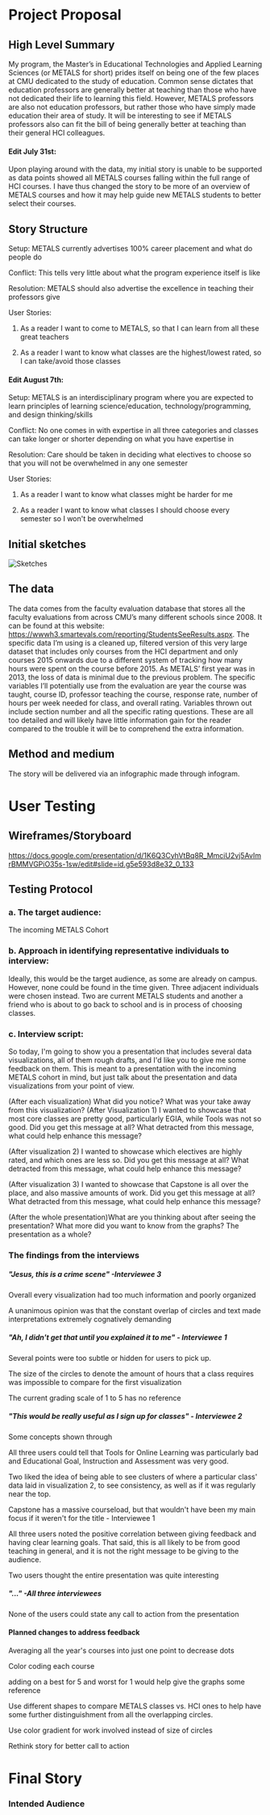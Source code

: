 # Project Proposal

## High Level Summary

My program, the Master’s in Educational Technologies and Applied Learning Sciences (or METALS for short) prides itself on being one of the few places at CMU dedicated to the study of education.  Common sense dictates that education professors are generally better at teaching than those who have not dedicated their life to learning this field.  However, METALS professors are also not education professors, but rather those who have simply made education their area of study.  It will be interesting to see if METALS professors also can fit the bill of being generally better at teaching than their general HCI colleagues.  

#### Edit July 31st: 

Upon playing around with the data, my initial story is unable to be supported as data points showed all METALS courses falling within the full range of HCI courses.  I have thus changed the story to be more of an overview of METALS courses and how it may help guide new METALS students to better select their courses.

## Story Structure

Setup: METALS currently advertises 100% career placement and what do people do

Conflict: This tells very little about what the program experience itself is like

Resolution: METALS should also advertise the excellence in teaching their professors give

User Stories: 

1. As a reader I want to come to METALS, so that I can learn from all these great teachers

2. As a reader I want to know what classes are the highest/lowest rated, so I can take/avoid those classes

#### Edit August 7th:

Setup: METALS is an interdisciplinary program where you are expected to learn principles of learning science/education, technology/programming, and design thinking/skills

Conflict: No one comes in with expertise in all three categories and classes can take longer or shorter depending on what you have expertise in

Resolution: Care should be taken in deciding what electives to choose so that you will not be overwhelmed in any one semester

User Stories: 

1. As a reader I want to know what classes might be harder for me

2. As a reader I want to know what classes I should choose every semester so I won't be overwhelmed


## Initial sketches

![Sketches](/IMG_20190724_051810[1].jpg)

## The data

The data comes from the faculty evaluation database that stores all the faculty evaluations from across CMU’s many different schools since 2008.  It can be found at this website: https://wwwh3.smartevals.com/reporting/StudentsSeeResults.aspx.  The specific data I’m using is a cleaned up, filtered version of this very large dataset that includes only courses from the HCI department and only courses 2015 onwards due to a different system of tracking how many hours were spent on the course before 2015.  As METALS’ first year was in 2013, the loss of data is minimal due to the previous problem.  The specific variables I’ll potentially use from the evaluation are year the course was taught, course ID, professor teaching the course, response rate, number of hours per week needed for class, and overall  rating.  Variables thrown out include section number and all the specific rating questions.  These are all too detailed and will likely have little information gain for the reader compared to the trouble it will be to comprehend the extra information.

## Method and medium

The story will be delivered via an infographic made through infogram.

# User Testing

## Wireframes/Storyboard

https://docs.google.com/presentation/d/1K6Q3CyhVtBq8R_MmciU2vj5AvImrBMMVGPiO35s-1sw/edit#slide=id.g5e593d8e32_0_133

## Testing Protocol

### a. The target audience: 

The incoming METALS Cohort

### b. Approach in identifying representative individuals to interview: 

Ideally, this would be the target audience, as some are already on campus.  However, none could be found in the time given.  Three adjacent individuals were chosen instead.  Two are current METALS students and another a friend who is about to go back to school and is in process of choosing classes.

### c. Interview script:

So today, I'm going to show you a presentation that includes several data visualizations, all of them rough drafts, and I'd like you to give me some feedback on them.  This is meant to a presentation with the incoming METALS cohort in mind, but just talk about the presentation and data visualizations from your point of view.

(After each visualization) What did you notice? What was your take away from this visualization?
(After Visualization 1) I wanted to showcase that most core classes are pretty good, particularly EGIA, while Tools was not so good.  Did you get this message at all?  What detracted from this message, what could help enhance this message?

(After visualization 2) I wanted to showcase which electives are highly rated, and which ones are less so. Did you get this message at all?  What detracted from this message, what could help enhance this message?

(After visualization 3) I wanted to showcase that Capstone is all over the place, and also massive amounts of work. Did you get this message at all?  What detracted from this message, what could help enhance this message?

(After the whole presentation)What are you thinking about after seeing the presentation?  What more did you want to know from the graphs?  The presentation as a whole?

### The findings from the interviews

##### _"Jesus, this is a crime scene" -Interviewee 3_

Overall every visualization had too much information and poorly organized

A unanimous opinion was that the constant overlap of circles and text made interpretations extremely cognatively demanding


##### _"Ah, I didn't get that until you explained it to me" - Interviewee 1_

Several points were too subtle or hidden for users to pick up.

The size of the circles to denote the amount of hours that a class requires was impossible to compare for the first visualization

The current grading scale of 1 to 5 has no reference

##### _"This would be really useful as I sign up for classes" - Interviewee 2_

Some concepts shown through 

All three users could tell that Tools for Online Learning was particularly bad and Educational Goal, Instruction and Assessment was very good.

Two liked the idea of being able to see clusters of where a particular class' data laid in visualization 2, to see consistency, as well as if it was regularly near the top.

Capstone has a massive courseload, but that wouldn't have been my main focus if it weren't for the title - Interviewee 1

All three users noted the positive correlation between giving feedback and having clear learning goals.  That said, this is all likely to be from good teaching in general, and it is not the right  message to be giving to the audience.

Two users thought the entire presentation was quite interesting

##### _"..." -All three interviewees_

None of the users could state any call to action from the presentation

#### Planned changes to address feedback

Averaging all the year's courses into just one point to decrease dots

Color coding each course

adding on a best for 5 and worst for 1 would help give the graphs some reference

Use different shapes to compare METALS classes vs. HCI ones to help have some further distinguishment from all the overlapping circles.

Use color gradient for work involved instead of size of circles

Rethink story for better call to action

# Final Story

<div class="infogram-embed" data-id="_/JLhS7w9iXRgQRIN1rITk" data-type="interactive" data-title="What Electives Should a METALS Student Choose"></div><script>!function(e,t,s,i){var n="InfogramEmbeds",o=e.getElementsByTagName("script")[0],d=/^http:/.test(e.location)?"http:":"https:";if(/^\/{2}/.test(i)&&(i=d+i),window[n]&&window[n].initialized)window[n].process&&window[n].process();else if(!e.getElementById(s)){var r=e.createElement("script");r.async=1,r.id=s,r.src=i,o.parentNode.insertBefore(r,o)}}(document,0,"infogram-async","https://e.infogram.com/js/dist/embed-loader-min.js");</script>

### Intended Audience


